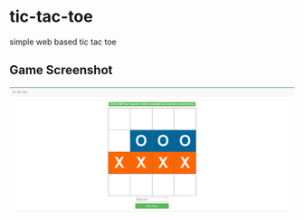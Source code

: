# tic-tac-toe
simple web based tic tac toe

## Game Screenshot
<img src="src/main/resources/public/images/tictactoe_screenshot_1.png" style="width: 800px; height: 694;" />